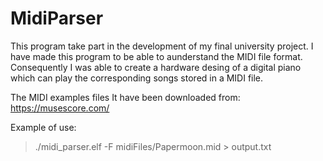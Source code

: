 # MidiParser
This program take part in the development of my final university project. I have made this program to be able to aunderstand the MIDI file format. Consequently I was able to create a hardware desing of a digital piano which can play the corresponding songs stored in a MIDI file.

The MIDI examples files It have been downloaded from: https://musescore.com/

Example of use: 
> ./midi_parser.elf -F midiFiles/Papermoon.mid > output.txt
